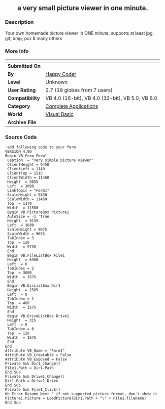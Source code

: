 ﻿<div align="center">

## a very small picture viewer in one minute\.


</div>

### Description

Your own homemade picture viewer in ONE minute, supports at least jpg, gif, bmp, pcx & many others
 
### More Info
 


<span>             |<span>
---                |---
**Submitted On**   |
**By**             |[Happy Coder](https://github.com/Planet-Source-Code/PSCIndex/blob/master/ByAuthor/happy-coder.md)
**Level**          |Unknown
**User Rating**    |2.7 (19 globes from 7 users)
**Compatibility**  |VB 4\.0 \(16\-bit\), VB 4\.0 \(32\-bit\), VB 5\.0, VB 6\.0
**Category**       |[Complete Applications](https://github.com/Planet-Source-Code/PSCIndex/blob/master/ByCategory/complete-applications__1-27.md)
**World**          |[Visual Basic](https://github.com/Planet-Source-Code/PSCIndex/blob/master/ByWorld/visual-basic.md)
**Archive File**   |[](https://github.com/Planet-Source-Code/happy-coder-a-very-small-picture-viewer-in-one-minute__1-2487/archive/master.zip)





### Source Code

```
'add following code to your form
VERSION 4.00
Begin VB.Form Form1
 Caption  = "Very simple picture viewer"
 ClientHeight = 9450
 ClientLeft = 1140
 ClientTop = 1515
 ClientWidth = 11460
 Height  = 9855
 Left  = 1080
 LinkTopic = "Form1"
 ScaleHeight = 9450
 ScaleWidth = 11460
 Top  = 1170
 Width  = 11580
 Begin VB.PictureBox Picture1
 AutoSize = -1 'True
 Height  = 9135
 Left  = 1680
 ScaleHeight = 9075
 ScaleWidth = 9675
 TabIndex = 3
 Top  = 120
 Width  = 9735
 End
 Begin VB.FileListBox File1
 Height  = 6300
 Left  = 0
 TabIndex = 2
 Top  = 3000
 Width  = 1575
 End
 Begin VB.DirListBox Dir1
 Height  = 2505
 Left  = 0
 TabIndex = 1
 Top  = 480
 Width  = 1575
 End
 Begin VB.DriveListBox Drive1
 Height  = 315
 Left  = 0
 TabIndex = 0
 Top  = 120
 Width  = 1575
 End
End
Attribute VB_Name = "Form1"
Attribute VB_Creatable = False
Attribute VB_Exposed = False
Private Sub Dir1_Change()
File1.Path = Dir1.Path
End Sub
Private Sub Drive1_Change()
Dir1.Path = Drive1.Drive
End Sub
Private Sub File1_Click()
On Error Resume Next ' if not supported picture format, don't show it
Picture1.Picture = LoadPicture(Dir1.Path + "\" + File1.filename)
End Sub
```


